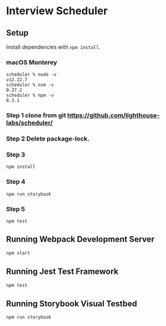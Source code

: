 # Interview Scheduler

## Setup

Install dependencies with `npm install`.

### macOS Monterey

```
scheduler % node -v
v12.22.7
scheduler % nvm -v
0.37.2
scheduler % npm -v
8.3.1
```

### Step 1 clone from git https://github.com/lighthouse-labs/scheduler/

### Step 2 Delete package-lock.

### Step 3

```
npm install
```

### Step 4

```
npm run storybook
```

### Step 5

```
npm test
```

## Running Webpack Development Server

```sh
npm start
```

## Running Jest Test Framework

```sh
npm test
```

## Running Storybook Visual Testbed

```sh
npm run storybook
```
